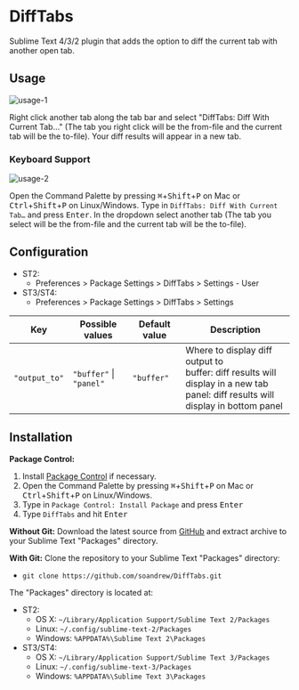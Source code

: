 # DiffTabs

Sublime Text 4/3/2 plugin that adds the option to diff the current tab with another open tab.

## Usage

![usage-1](https://github.com/soandrew/DiffTabs/assets/15936962/c3dffd52-d197-468d-9cf3-762382bd7152)

Right click another tab along the tab bar and select "DiffTabs: Diff With Current Tab…" (The tab you right click will be the from-file and the current tab will be the to-file).
Your diff results will appear in a new tab.

### Keyboard Support

![usage-2](https://github.com/soandrew/DiffTabs/assets/15936962/31fecbe6-d4fb-414c-bc01-45585fdf8b72)

Open the Command Palette by pressing <kbd>&#8984;</kbd>+<kbd>Shift</kbd>+<kbd>P</kbd> on Mac or <kbd>Ctrl</kbd>+<kbd>Shift</kbd>+<kbd>P</kbd> on Linux/Windows.
Type in `DiffTabs: Diff With Current Tab…` and press <kbd>Enter</kbd>.
In the dropdown select another tab (The tab you select will be the from-file and the current tab will be the to-file).

## Configuration

- ST2:
    - Preferences > Package Settings > DiffTabs > Settings - User
- ST3/ST4:
    - Preferences > Package Settings > DiffTabs > Settings

| Key           | Possible values         | Default value | Description                                                                                                                           |
|---------------|-------------------------|---------------|---------------------------------------------------------------------------------------------------------------------------------------|
| `"output_to"` | `"buffer"` \| `"panel"` | `"buffer"`    | Where to display diff output to<br>buffer: diff results will display in a new tab<br>panel: diff results will display in bottom panel |

## Installation

**Package Control:** 

1. Install [Package Control](https://packagecontrol.io/installation) if necessary.
2. Open the Command Palette by pressing <kbd>&#8984;</kbd>+<kbd>Shift</kbd>+<kbd>P</kbd> on Mac or <kbd>Ctrl</kbd>+<kbd>Shift</kbd>+<kbd>P</kbd> on Linux/Windows.
3. Type in `Package Control: Install Package` and press <kbd>Enter</kbd>
4. Type `DiffTabs` and hit <kbd>Enter</kbd>

**Without Git:** Download the latest source from [GitHub](https://github.com/soandrew/DiffTabs) and extract archive to your Sublime Text "Packages" directory.

**With Git:** Clone the repository to your Sublime Text "Packages" directory:

- `git clone https://github.com/soandrew/DiffTabs.git`

The "Packages" directory is located at:

- ST2: 
    - OS X: `~/Library/Application Support/Sublime Text 2/Packages`
    - Linux: `~/.config/sublime-text-2/Packages`
    - Windows: `%APPDATA%\Sublime Text 2\Packages`
- ST3/ST4:
    - OS X: `~/Library/Application Support/Sublime Text 3/Packages`
    - Linux: `~/.config/sublime-text-3/Packages`
    - Windows: `%APPDATA%\Sublime Text 3\Packages`
